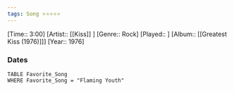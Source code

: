 ```yaml
---
tags: Song ⭐⭐⭐⭐⭐ 
---
```

[Time:: 3:00]
[Artist:: [[Kiss]] ]
[Genre:: Rock]
[Played:: ]
[Album:: [[Greatest Kiss (1976)]]]
[Year:: 1976]
### Dates
````dataview
TABLE Favorite_Song
WHERE Favorite_Song = "Flaming Youth"
````